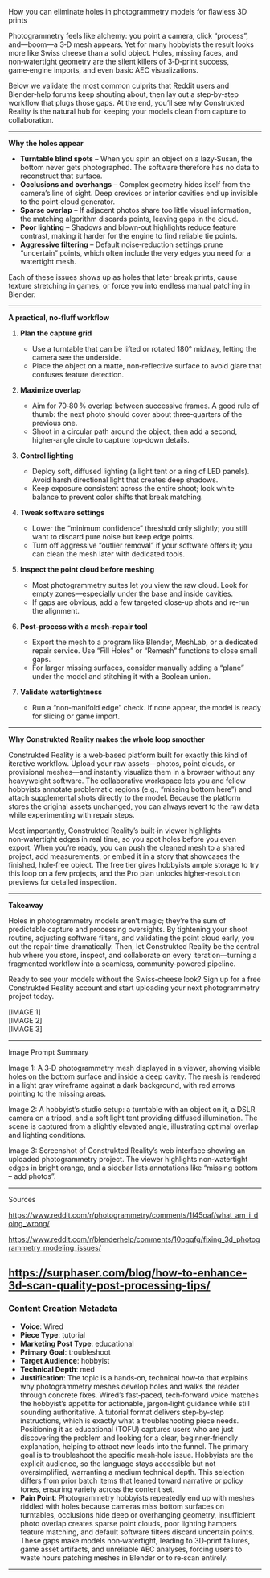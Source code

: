How you can eliminate holes in photogrammetry models for flawless 3D prints  

Photogrammetry feels like alchemy: you point a camera, click “process”, and—boom—a 3‑D mesh appears. Yet for many hobbyists the result looks more like Swiss cheese than a solid object. Holes, missing faces, and non‑watertight geometry are the silent killers of 3‑D‑print success, game‑engine imports, and even basic AEC visualizations.  

Below we validate the most common culprits that Reddit users and Blender‑help forums keep shouting about, then lay out a step‑by‑step workflow that plugs those gaps. At the end, you’ll see why Construkted Reality is the natural hub for keeping your models clean from capture to collaboration.  

---  

**Why the holes appear**  

- **Turntable blind spots** – When you spin an object on a lazy‑Susan, the bottom never gets photographed. The software therefore has no data to reconstruct that surface.  
- **Occlusions and overhangs** – Complex geometry hides itself from the camera’s line of sight. Deep crevices or interior cavities end up invisible to the point‑cloud generator.  
- **Sparse overlap** – If adjacent photos share too little visual information, the matching algorithm discards points, leaving gaps in the cloud.  
- **Poor lighting** – Shadows and blown‑out highlights reduce feature contrast, making it harder for the engine to find reliable tie points.  
- **Aggressive filtering** – Default noise‑reduction settings prune “uncertain” points, which often include the very edges you need for a watertight mesh.  

Each of these issues shows up as holes that later break prints, cause texture stretching in games, or force you into endless manual patching in Blender.  

---  

**A practical, no‑fluff workflow**  

1. **Plan the capture grid**  
   - Use a turntable that can be lifted or rotated 180° midway, letting the camera see the underside.  
   - Place the object on a matte, non‑reflective surface to avoid glare that confuses feature detection.  

2. **Maximize overlap**  
   - Aim for 70‑80 % overlap between successive frames. A good rule of thumb: the next photo should cover about three‑quarters of the previous one.  
   - Shoot in a circular path around the object, then add a second, higher‑angle circle to capture top‑down details.  

3. **Control lighting**  
   - Deploy soft, diffused lighting (a light tent or a ring of LED panels). Avoid harsh directional light that creates deep shadows.  
   - Keep exposure consistent across the entire shoot; lock white balance to prevent color shifts that break matching.  

4. **Tweak software settings**  
   - Lower the “minimum confidence” threshold only slightly; you still want to discard pure noise but keep edge points.  
   - Turn off aggressive “outlier removal” if your software offers it; you can clean the mesh later with dedicated tools.  

5. **Inspect the point cloud before meshing**  
   - Most photogrammetry suites let you view the raw cloud. Look for empty zones—especially under the base and inside cavities.  
   - If gaps are obvious, add a few targeted close‑up shots and re‑run the alignment.  

6. **Post‑process with a mesh‑repair tool**  
   - Export the mesh to a program like Blender, MeshLab, or a dedicated repair service. Use “Fill Holes” or “Remesh” functions to close small gaps.  
   - For larger missing surfaces, consider manually adding a “plane” under the model and stitching it with a Boolean union.  

7. **Validate watertightness**  
   - Run a “non‑manifold edge” check. If none appear, the model is ready for slicing or game import.  

---  

**Why Construkted Reality makes the whole loop smoother**  

Construkted Reality is a web‑based platform built for exactly this kind of iterative workflow. Upload your raw assets—photos, point clouds, or provisional meshes—and instantly visualize them in a browser without any heavyweight software. The collaborative workspace lets you and fellow hobbyists annotate problematic regions (e.g., “missing bottom here”) and attach supplemental shots directly to the model. Because the platform stores the original assets unchanged, you can always revert to the raw data while experimenting with repair steps.  

Most importantly, Construkted Reality’s built‑in viewer highlights non‑watertight edges in real time, so you spot holes before you even export. When you’re ready, you can push the cleaned mesh to a shared project, add measurements, or embed it in a story that showcases the finished, hole‑free object. The free tier gives hobbyists ample storage to try this loop on a few projects, and the Pro plan unlocks higher‑resolution previews for detailed inspection.  

---  

**Takeaway**  

Holes in photogrammetry models aren’t magic; they’re the sum of predictable capture and processing oversights. By tightening your shoot routine, adjusting software filters, and validating the point cloud early, you cut the repair time dramatically. Then, let Construkted Reality be the central hub where you store, inspect, and collaborate on every iteration—turning a fragmented workflow into a seamless, community‑powered pipeline.  

Ready to see your models without the Swiss‑cheese look? Sign up for a free Construkted Reality account and start uploading your next photogrammetry project today.  

[IMAGE 1]  
[IMAGE 2]  
[IMAGE 3]  

---  

Image Prompt Summary  

Image 1: A 3‑D photogrammetry mesh displayed in a viewer, showing visible holes on the bottom surface and inside a deep cavity. The mesh is rendered in a light gray wireframe against a dark background, with red arrows pointing to the missing areas.  

Image 2: A hobbyist’s studio setup: a turntable with an object on it, a DSLR camera on a tripod, and a soft light tent providing diffused illumination. The scene is captured from a slightly elevated angle, illustrating optimal overlap and lighting conditions.  

Image 3: Screenshot of Construkted Reality’s web interface showing an uploaded photogrammetry project. The viewer highlights non‑watertight edges in bright orange, and a sidebar lists annotations like “missing bottom – add photos”.  

---  

Sources  

https://www.reddit.com/r/photogrammetry/comments/1f45oaf/what_am_i_doing_wrong/  

https://www.reddit.com/r/blenderhelp/comments/10pgqfg/fixing_3d_photogrammetry_modeling_issues/  

https://surphaser.com/blog/how-to-enhance-3d-scan-quality-post-processing-tips/ 
---
### Content Creation Metadata
- **Voice**: Wired
- **Piece Type**: tutorial
- **Marketing Post Type**: educational
- **Primary Goal**: troubleshoot
- **Target Audience**: hobbyist
- **Technical Depth**: med
- **Justification**: The topic is a hands‑on, technical how‑to that explains why photogrammetry meshes develop holes and walks the reader through concrete fixes. Wired’s fast‑paced, tech‑forward voice matches the hobbyist’s appetite for actionable, jargon‑light guidance while still sounding authoritative. A tutorial format delivers step‑by‑step instructions, which is exactly what a troubleshooting piece needs. Positioning it as educational (TOFU) captures users who are just discovering the problem and looking for a clear, beginner‑friendly explanation, helping to attract new leads into the funnel. The primary goal is to troubleshoot the specific mesh‑hole issue. Hobbyists are the explicit audience, so the language stays accessible but not oversimplified, warranting a medium technical depth. This selection differs from prior batch items that leaned toward narrative or policy tones, ensuring variety across the content set.
- **Pain Point**: Photogrammetry hobbyists repeatedly end up with meshes riddled with holes because cameras miss bottom surfaces on turntables, occlusions hide deep or overhanging geometry, insufficient photo overlap creates sparse point clouds, poor lighting hampers feature matching, and default software filters discard uncertain points. These gaps make models non‑watertight, leading to 3D‑print failures, game asset artifacts, and unreliable AEC analyses, forcing users to waste hours patching meshes in Blender or to re‑scan entirely.
---
